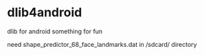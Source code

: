 # dlib4android
dlib for android
something for fun

need shape_predictor_68_face_landmarks.dat in /sdcard/ directory
